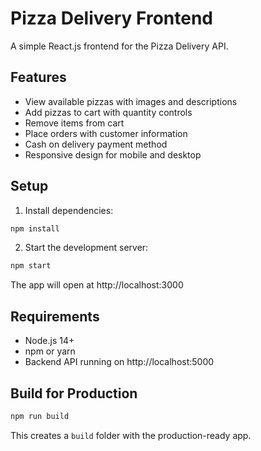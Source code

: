 # Pizza Delivery Frontend

A simple React.js frontend for the Pizza Delivery API.

## Features

- View available pizzas with images and descriptions
- Add pizzas to cart with quantity controls
- Remove items from cart
- Place orders with customer information
- Cash on delivery payment method
- Responsive design for mobile and desktop

## Setup

1. Install dependencies:
```bash
npm install
```

2. Start the development server:
```bash
npm start
```

The app will open at http://localhost:3000

## Requirements

- Node.js 14+ 
- npm or yarn
- Backend API running on http://localhost:5000

## Build for Production

```bash
npm run build
```

This creates a `build` folder with the production-ready app.
